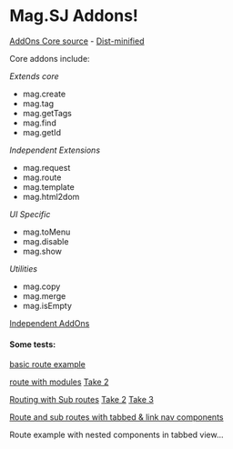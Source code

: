 # Mag.SJ Addons!


[AddOns Core source](https://github.com/magnumjs/mag.js/blob/master/src/mag.addons.0.2.js) - [Dist-minified](https://github.com/magnumjs/mag.js/blob/master/dist/mag.addons.0.22.min.js)


Core addons include:

*Extends core*
* mag.create
* mag.tag
* mag.getTags
* mag.find
* mag.getId

*Independent Extensions*
* mag.request
* mag.route
* mag.template
* mag.html2dom

*UI Specific*
* mag.toMenu
* mag.disable
* mag.show

*Utilities*
* mag.copy
* mag.merge
* mag.isEmpty

[Independent AddOns](https://github.com/magnumjs/mag.js/tree/master/src/addons)

#### Some tests:

[basic route example](http://jsbin.com/lojimitecu/edit)

[route with modules](http://jsbin.com/citejiculi/edit) [Take 2](http://jsbin.com/jemijawedi/edit)

[Routing with Sub routes](http://jsbin.com/jajagaleto/edit) [Take 2](http://jsbin.com/yixiyazebi/edit)
[Take 3](http://jsbin.com/coritiweme/edit)


[Route and sub routes with tabbed & link nav components](http://embed.plnkr.co/hnQwHYZfNNalo4KBK9ll/preview)

Route example with nested components in tabbed view...
